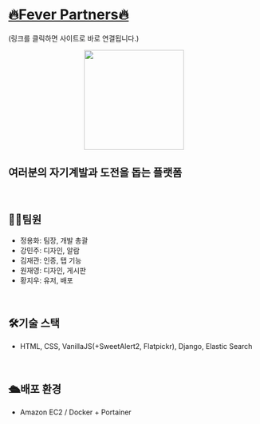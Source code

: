 # [🔥Fever Partners🔥](https://feverpartners.store)
(링크를 클릭하면 사이트로 바로 연결됩니다.)
<p align="center">
  <img src="https://github.com/jaeyeong13/Fever-Partners/assets/141209201/9d0fb114-eb8f-4f2c-90dd-308f05d7e92b" width="200" height="200">
</p>

## 여러분의 자기계발과 도전을 돕는 플랫폼
<br>

## 🧑‍💻팀원
- 정용화: 팀장, 개발 총괄
- 강민주: 디자인, 알람
- 김재관: 인증, 탭 기능
- 원재영: 디자인, 게시판
- 황지우: 유저, 배포
<br>

## 🛠️기술 스택
- HTML, CSS, VanillaJS(+SweetAlert2, Flatpickr), Django, Elastic Search
<br>

## 🛳️배포 환경
- Amazon EC2 / Docker + Portainer
